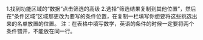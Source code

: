 1.找到功能区域的“数据”点击筛选的高级
2.选择“筛选结果复制到其他位置”，然后在“条件区域”区域那更改为要写的条件位置，在复制一栏填写你想要将这些挑选出来的名单放置的位置。
注：在表格中填写数学，英语的条件的时候一定要将两个条件错开，不能放在同一行。

